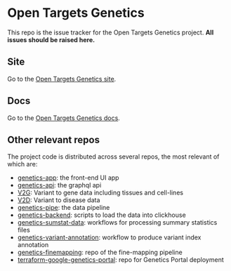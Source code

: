 # Open Targets Genetics
This repo is the issue tracker for the Open Targets Genetics project. **All issues should be raised here.**

## Site
Go to the [Open Targets Genetics site](https://genetics.opentargets.org/).

## Docs
Go to the [Open Targets Genetics docs](https://genetics-docs.opentargets.org/).

## Other relevant repos
The project code is distributed across several repos, the most relevant of which are:
* [genetics-app](https://github.com/opentargets/genetics-app): the front-end UI app
* [genetics-api](https://github.com/opentargets/genetics-api): the graphql api
* [V2G](https://github.com/opentargets/g2v_data): Variant to gene data including tissues and cell-lines
* [V2D](https://github.com/opentargets/v2d_data): Variant to disease data
* [genetics-pipe](https://github.com/opentargets/genetics-pipe): the data pipeline
* [genetics-backend](https://github.com/opentargets/genetics-backend): scripts to load the data into clickhouse
* [genetics-sumstat-data](https://github.com/opentargets/genetics-sumstat-data): workflows for processing summary statistics files
* [genetics-variant-annotation](https://github.com/opentargets/genetics-variant-annotation): workflow to produce variant index annotation
* [genetics-finemapping](https://github.com/opentargets/genetics-finemapping): repo of the fine-mapping pipeline
* [terraform-google-genetics-portal](https://github.com/opentargets/terraform-google-genetics-portal): repo for Genetics Portal deployment

